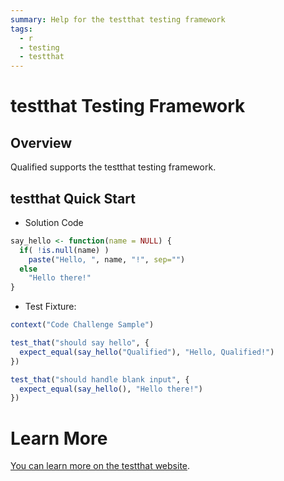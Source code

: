 ```yaml
---
summary: Help for the testthat testing framework
tags:
  - r
  - testing
  - testthat
---
```


# testthat Testing Framework

## Overview

Qualified supports the testthat testing framework.

## testthat Quick Start

- Solution Code

```r
say_hello <- function(name = NULL) {
  if( !is.null(name) )
    paste("Hello, ", name, "!", sep="")
  else
    "Hello there!"
}
```

- Test Fixture:

```r
context("Code Challenge Sample")

test_that("should say hello", {
  expect_equal(say_hello("Qualified"), "Hello, Qualified!")
})

test_that("should handle blank input", {
  expect_equal(say_hello(), "Hello there!")
})
```

# Learn More

[You can learn more on the testthat website](http://testthat.r-lib.org/).
